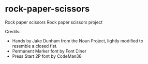 # rock-paper-scissors
Rock paper scissors
Rock paper scissors project


Credits:
- Hands by Jake Dunham from the Noun Project, lightly modified to resemble a closed fist.
- Permanent Marker font by Font Diner
- Press Start 2P font by CodeMan38